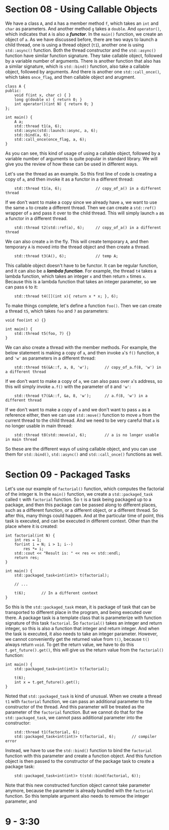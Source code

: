 # Section 08 - Using Callable Objects
We have a class `A`, and `A` has a member method `f`, which takes an `int` and `char` as parameters. And another method `g` takes a `double`. And `operator()`, which indicates that `A` is also a ***functor***. In the `main()` function, we create an object of `a`. As we have discussed before, there are two ways to launch a child thread, one is using a thread object (`t1`), another one is using `std::async()` function. Both the thread constructor and the `std::async()` function have similar function signature. They take callable object, followed by a variable number of arguments. There is another function that also has a similar signature, which is `std::bind()` function, also take a callable object, followed by arguments. And there is another one `std::call_once()`, which takes `once_flag`, and then callable object and arugment.
```
class A {
public:
    void f(int x, char c) { }
    long g(double x) { return 0; }
    int operator()(int N) { return 0; }
};

int main() {
    A a;
    std::thread t1(a, 6);
    std::async(std::launch::async, a, 6);
    std::bind(a, 6);
    std::call_once(once_flag, a, 6);
}
```
As you can see, this kind of usage of using a callable object, followed by a variable number of arguments is quite popular in standard library. We will give you the review of how these can be used in different ways.

Let's use the thread as an example. So this first line of code is creating a copy of `a`, and then invoke it as a functor in a different thread:
```
    std::thread t1(a, 6);               // copy_of_a() in a different thread
```

If we don't want to make a copy since we already have `a`, we want to use the same `a` to create a different thread. Then we can create a `std::ref()` wrapper of `a` and pass it over to the child thread. This will simply launch `a` as a functor in a different thread.
```
    std::thread t2(std::ref(a), 6);     // copy_of_a() in a different thread
```

We can also create `a` in the fly. This will create temporary `A`, and then temporary `A` is moved into the thread object and then create a thread.
```
    std::thread t3(A(), 6);             // temp A;
```

This callable object doesn't have to be functor. It can be regular function, and it can also be a ***lambda function***. For example, the thread `t4` takes a lambda function, which takes an integer `x` and then return `x` times `x`. Because this is a lambda function that takes an integer parameter, so we can pass `6` to it:
```
    std::thread t4([](int x){ return x * x; }, 6);
```

To make things complete, let's define a function `foo()`. Then we can create a thread `t5`, which takes `foo` and `7` as parameters:
```
void foo(int x) {}

int main() {
    std::thread t5(foo, 7) {}
}
```

We can also create a thread with the member methods. For example, the below statement is making a copy of `a`, and then invoke `a`'s `f()` function, `8` and `'w'` as parameters in a different thread:
```
    std::thread t6(&A::f, a, 8, 'w');       // copy_of_a.f(8, 'w') in a different thread
```

If we don't want to make a copy of `a`, we can also pass over `a`'s address, so this will simply invoke `a.f()` with the parameter of `8` and `'w'`:
```
    std::thread t7(&A::f, &a, 8, 'w');      // a.f(8, 'w') in a different thread
```

If we don't want to make a copy of `a` and we don't want to pass `a` as a reference either, then we can use `std::move()` function to move `a` from the current thread to the child thread. And we need to be very careful that `a` is no longer usable in main thread:
```
    std::thread t8(std::move(a), 6);        // a is no longer usable in main thread
```

So these are the different ways of using callable object, and you can use them for `std::bind()`, `std::async()` and `std::call_once()` functions as well.




# Section 09 - Packaged Tasks
Let's use our example of `factorial()` function, which computes the factorial of the integer `N`. In the `main()` function, we create a `std::packaged_task` called `t` with `factorial` function. So `t` is a task being packaged up to a package, and then this package can be passed along to different places, such as a different function, or a different object, or a different thread. So after this, many things could happen. And at the particular time of point, this task is executed, and can be executed in different context. Other than the place where it is created:
```
int factorial(int N) {
    int res = 1;
    for(int i = N; i > 1; i--)
        res *= i;
    std::cout << "Result is: " << res << std::endl;
    return res;
}

int main() {
    std::packaged_task<int(int)> t(factorial);

    // ...

    t(6);       // In a different context
}
```
So this is the `std::packaged_task` mean, it is package of task that can be transported to different place in the program, and being executed over there. A package task is a template class that is parameterize with function signature of this task `factorial`. So `factorial()` takes an integer and return integer, so this is also a function that integer and return integer. And when the task is executed, it also needs to take an integer parameter. However, we cannot conveniently get the returned value from `t()`, because `t()` always return `void`. To get the return value, we have to do this `t.get_future().get()`, this will give us the return value from the `factorial()` function:
```
int main() {
    std::packaged_task<int(int)> t(factorial);

    t(6);
    int x = t.get_future().get();
}
```

Noted that `std::packaged_task` is kind of unusual. When we create a thread `t1` with `factorial` function, we can pass an additional parameter to the constructor of the thread. And this parameter will be treated as the parameter of the `factorial` function. But we cannot do that for the `std::packaged_task`, we cannot pass additional parameter into the constructor:
```
    std::thread t1(factorial, 6);
    std::packaged_task<int(int)> t(factorial, 6);       // compiler error
```
Instead, we have to use the `std::bind()` function to bind the `factorial` function with this parameter and create a function object. And this function object is then passed to the constructor of the package task to create a package task:
```
    std::packaged_task<int(int)> t(std::bind(factorial, 6));
```
Note that this new constructed function object cannot take parameter anymore, because the parameter is already bundled with the `factorial` function. So this template argument also needs to remvoe the integer parameter, and 

# 9 - 3:30